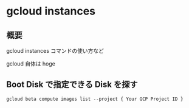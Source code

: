 # gcloud instances

## 概要

gcloud instances コマンドの使い方など

gcloud 自体は hoge

## Boot Disk で指定できる Disk を探す

```
gcloud beta compute images list --project { Your GCP Project ID }
```
